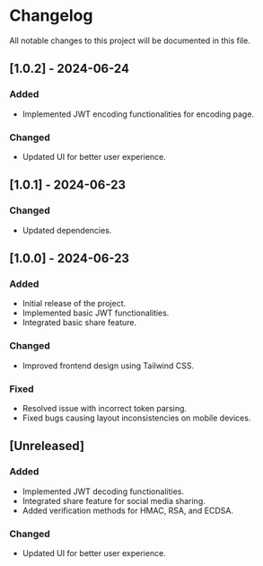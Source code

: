 # Changelog

All notable changes to this project will be documented in this file.

## [1.0.2] - 2024-06-24

### Added
- Implemented JWT encoding functionalities for encoding page.

### Changed
- Updated UI for better user experience.

## [1.0.1] - 2024-06-23

### Changed
- Updated dependencies.

## [1.0.0] - 2024-06-23

### Added
- Initial release of the project.
- Implemented basic JWT functionalities.
- Integrated basic share feature.

### Changed
- Improved frontend design using Tailwind CSS.

### Fixed
- Resolved issue with incorrect token parsing.
- Fixed bugs causing layout inconsistencies on mobile devices.

## [Unreleased]

### Added
- Implemented JWT decoding functionalities.
- Integrated share feature for social media sharing.
- Added verification methods for HMAC, RSA, and ECDSA.

### Changed
- Updated UI for better user experience.